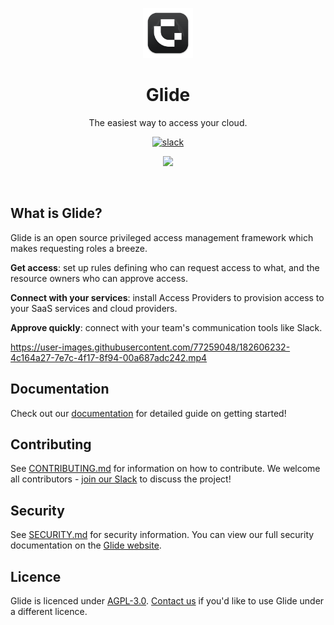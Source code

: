 <p align="center"><img src="./docs/img/logo.svg" height="80" /></p>

<h1 align="center">Glide</h1>
<p align="center">The easiest way to access your cloud.</p>

<p align="center">
<a align="center"  href="https://join.slack.com/t/commonfatecommunity/shared_invite/zt-q4m96ypu-_gYlRWD3k5rIsaSsqP7QMg"><img src="https://img.shields.io/badge/slack-commonfate-1F72FE.svg?logo=slack" alt="slack" /></a>
</p>

<p align="center">
    <a href="https://docs.commonfate.io/granted-approvals/introduction" alt="visit the Glide documentation website">
        <img src="./docs/img/approvals-1.png">
    </a>
</p>

<br/>

## What is Glide?

Glide is an open source privileged access management framework which makes requesting roles a breeze.

**Get access**: set up rules defining who can request access to what, and the resource owners who can approve access.

**Connect with your services**: install Access Providers to provision access to your SaaS services and cloud providers.

**Approve quickly**: connect with your team's communication tools like Slack.

<p align="center">

https://user-images.githubusercontent.com/77259048/182606232-4c164a27-7e7c-4f17-8f94-00a687adc242.mp4

</p>

## Documentation

Check out our [documentation](https://docs.commonfate.io/granted-approvals/introduction) for detailed guide on getting started!

## Contributing

See [CONTRIBUTING.md](./CONTRIBUTING.md) for information on how to contribute. We welcome all contributors - [join our Slack](https://join.slack.com/t/commonfatecommunity/shared_invite/zt-q4m96ypu-_gYlRWD3k5rIsaSsqP7QMg) to discuss the project!

## Security

See [SECURITY.md](./SECURITY.md) for security information. You can view our full security documentation on the [Glide website](https://docs.commonfate.io/granted-approvals/security-architecture).

## Licence

Glide is licenced under [AGPL-3.0](./LICENCE). [Contact us](mailto:hello@commonfate.io) if you'd like to use Glide under a different licence.
